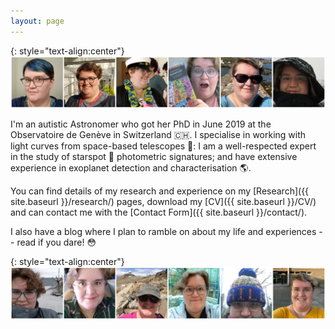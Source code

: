 ```yaml
---
layout: page
---
```

{: style="text-align:center"}
![A banner showing six images of Helen Giles](/images/Website_Banner1.png)

I'm an autistic Astronomer who got her PhD in June 2019 at the Observatoire de Genève in Switzerland :switzerland:. I specialise in working with light curves from space-based telescopes :telescope:: I am a well-respected expert in the study of starspot :star2: photometric signatures; and have extensive experience in exoplanet detection and characterisation :earth_americas:.

You can find details of my research and experience on my [Research]({{ site.baseurl }}/research/) pages, download my [CV]({{ site.baseurl }}/CV/) and can contact me with the [Contact Form]({{ site.baseurl }}/contact/).

I also have a blog where I plan to ramble on about my life and experiences -- read if you dare! :flushed:

{: style="text-align:center"}
![Another banner showing six images of Helen Giles](/images/Website_Banner2.png)
